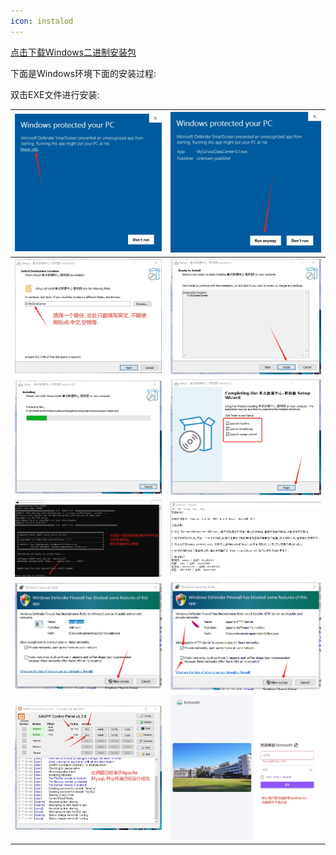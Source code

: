 ```yaml
---
icon: instalod
---
```


<a href="https://github.com/SmartSchoolAI/SchoolDataCenter/releases" target="_blank">点击下载Windows二进制安装包</a>

下面是Windows环境下面的安装过程:

双击EXE文件进行安装:


| <img src="./images/01.png" > | <img src="./images/02.png" > |
|------------------------------------------|------------------------------------------|
| <img src="./images/03.png" > | <img src="./images/04.png" > |
| <img src="./images/05.png" > | <img src="./images/06.png" > |
| <img src="./images/07.png" > | <img src="./images/08.png" > |
| <img src="./images/09.png" > | <img src="./images/10.png" > |
| <img src="./images/11.png" > | <img src="./images/12.png" > |
